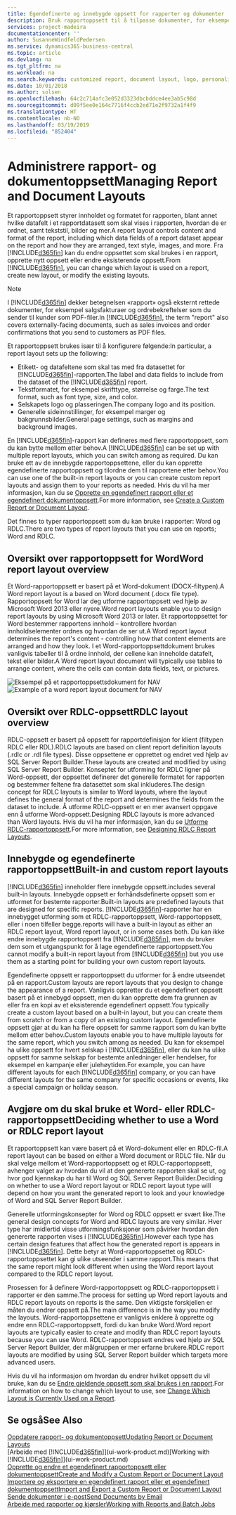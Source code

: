 ```yaml
---
title: Egendefinerte og innebygde oppsett for rapporter og dokumenter | Microsoft-dokumentasjon
description: Bruk rapportoppsett til å tilpasse dokumenter, for eksempel tilpasse skriften, logoen eller sideinnstillingene for PDF-filer du sender til kunder.
services: project-madeira
documentationcenter: ''
author: SusanneWindfeldPedersen
ms.service: dynamics365-business-central
ms.topic: article
ms.devlang: na
ms.tgt_pltfrm: na
ms.workload: na
ms.search.keywords: customized report, document layout, logo, personalize
ms.date: 10/01/2018
ms.author: solsen
ms.openlocfilehash: 64c2c714afc3e052d3323dbcbddce4ee3ab5c98d
ms.sourcegitcommit: d09f5ee0e164c7716f4ccb2ed71e2f9732a1f4f9
ms.translationtype: HT
ms.contentlocale: nb-NO
ms.lasthandoff: 03/19/2019
ms.locfileid: "852404"
---
```

# <a name="managing-report-and-document-layouts"></a><span data-ttu-id="57f0e-103">Administrere rapport- og dokumentoppsett</span><span class="sxs-lookup"><span data-stu-id="57f0e-103">Managing Report and Document Layouts</span></span>
<span data-ttu-id="57f0e-104">Et rapportoppsett styrer innholdet og formatet for rapporten, blant annet hvilke datafelt i et rapportdatasett som skal vises i rapporten, hvordan de er ordnet, samt tekststil, bilder og mer.</span><span class="sxs-lookup"><span data-stu-id="57f0e-104">A report layout controls content and format of the report, including which data fields of a report dataset appear on the report and how they are arranged, text style, images, and more.</span></span> <span data-ttu-id="57f0e-105">Fra [!INCLUDE[d365fin](includes/d365fin_md.md)] kan du endre oppsettet som skal brukes i en rapport, opprette nytt oppsett eller endre eksisterende oppsett.</span><span class="sxs-lookup"><span data-stu-id="57f0e-105">From [!INCLUDE[d365fin](includes/d365fin_md.md)], you can change which layout is used on a report, create new layout, or modify the existing layouts.</span></span>

> [!NOTE]  
>   <span data-ttu-id="57f0e-106">I [!INCLUDE[d365fin](includes/d365fin_md.md)] dekker betegnelsen «rapport» også eksternt rettede dokumenter, for eksempel salgsfakturaer og ordrebekreftelser som du sender til kunder som PDF-filer.</span><span class="sxs-lookup"><span data-stu-id="57f0e-106">In [!INCLUDE[d365fin](includes/d365fin_md.md)], the term "report" also covers externally-facing documents, such as sales invoices and order confirmations that you send to customers as PDF files.</span></span>

<span data-ttu-id="57f0e-107">Et rapportoppsett brukes især til å konfigurere følgende:</span><span class="sxs-lookup"><span data-stu-id="57f0e-107">In particular, a report layout sets up the following:</span></span>

* <span data-ttu-id="57f0e-108">Etikett- og datafeltene som skal tas med fra datasettet for [!INCLUDE[d365fin](includes/d365fin_md.md)]-rapporten.</span><span class="sxs-lookup"><span data-stu-id="57f0e-108">The label and data fields to include from the dataset of the [!INCLUDE[d365fin](includes/d365fin_md.md)] report.</span></span>
* <span data-ttu-id="57f0e-109">Tekstformatet, for eksempel skrifttype, størrelse og farge.</span><span class="sxs-lookup"><span data-stu-id="57f0e-109">The text format, such as font type, size, and color.</span></span>
* <span data-ttu-id="57f0e-110">Selskapets logo og plasseringen.</span><span class="sxs-lookup"><span data-stu-id="57f0e-110">The company logo and its position.</span></span>
* <span data-ttu-id="57f0e-111">Generelle sideinnstillinger, for eksempel marger og bakgrunnsbilder.</span><span class="sxs-lookup"><span data-stu-id="57f0e-111">General page settings, such as margins and background images.</span></span>

<span data-ttu-id="57f0e-112">En [!INCLUDE[d365fin](includes/d365fin_md.md)]-rapport kan defineres med flere rapportoppsett, som du kan bytte mellom etter behov.</span><span class="sxs-lookup"><span data-stu-id="57f0e-112">A [!INCLUDE[d365fin](includes/d365fin_md.md)] can be set up with multiple report layouts, which you can switch among as required.</span></span> <span data-ttu-id="57f0e-113">Du kan bruke ett av de innebygde rapportoppsettene, eller du kan opprette egendefinerte rapportoppsett og tilordne dem til rapportene etter behov.</span><span class="sxs-lookup"><span data-stu-id="57f0e-113">You can use one of the built-in report layouts or you can create custom report layouts and assign them to your reports as needed.</span></span> <span data-ttu-id="57f0e-114">Hvis du vil ha mer informasjon, kan du se [Opprette en egendefinert rapport eller et egendefinert dokumentoppsett](ui-how-create-custom-report-layout.md).</span><span class="sxs-lookup"><span data-stu-id="57f0e-114">For more information, see [Create a Custom Report or Document Layout](ui-how-create-custom-report-layout.md).</span></span>

<span data-ttu-id="57f0e-115">Det finnes to typer rapportoppsett som du kan bruke i rapporter: Word og RDLC.</span><span class="sxs-lookup"><span data-stu-id="57f0e-115">There are two types of report layouts that you can use on reports; Word and RDLC.</span></span>

## <a name="word-report-layout-overview"></a><span data-ttu-id="57f0e-116">Oversikt over rapportoppsett for Word</span><span class="sxs-lookup"><span data-stu-id="57f0e-116">Word report layout overview</span></span>
<span data-ttu-id="57f0e-117">Et Word-rapportoppsett er basert på et Word-dokument (DOCX-filtypen).</span><span class="sxs-lookup"><span data-stu-id="57f0e-117">A Word report layout is a based on Word document (.docx file type).</span></span> <span data-ttu-id="57f0e-118">Rapportoppsett for Word lar deg utforme rapportoppsett ved hjelp av Microsoft Word 2013 eller nyere.</span><span class="sxs-lookup"><span data-stu-id="57f0e-118">Word report layouts enable you to design report layouts by using Microsoft Word 2013 or later.</span></span> <span data-ttu-id="57f0e-119">Et rapportoppsettet for Word bestemmer rapportens innhold – kontrollere hvordan innholdselementer ordnes og hvordan de ser ut.</span><span class="sxs-lookup"><span data-stu-id="57f0e-119">A Word report layout determines the report's content - controlling how that content elements are arranged and how they look.</span></span> <span data-ttu-id="57f0e-120">I et Word-rapportoppsettdokument brukes vanligvis tabeller til å ordne innhold, der cellene kan inneholde datafelt, tekst eller bilder.</span><span class="sxs-lookup"><span data-stu-id="57f0e-120">A Word report layout document will typically use tables to arrange content, where the cells can contain data fields, text, or pictures.</span></span>

 <span data-ttu-id="57f0e-121">![Eksempel på et rapportoppsettsdokument for NAV](media/nav_wordreportlayout_edit_in_word_example.png "NAV_WordReportLayout_Edit_In_Word_Example")</span><span class="sxs-lookup"><span data-stu-id="57f0e-121">![Example of a word report layout document for NAV](media/nav_wordreportlayout_edit_in_word_example.png "NAV_WordReportLayout_Edit_In_Word_Example")</span></span>  

## <a name="rdlc-layout-overview"></a><span data-ttu-id="57f0e-122">Oversikt over RDLC-oppsett</span><span class="sxs-lookup"><span data-stu-id="57f0e-122">RDLC layout overview</span></span>
<span data-ttu-id="57f0e-123">RDLC-oppsett er basert på oppsett for rapportdefinisjon for klient (filtypen RDLC eller RDL).</span><span class="sxs-lookup"><span data-stu-id="57f0e-123">RDLC layouts are based on client report definition layouts (.rdlc or .rdl file types).</span></span> <span data-ttu-id="57f0e-124">Disse oppsettene er opprettet og endret ved hjelp av SQL Server Report Builder.</span><span class="sxs-lookup"><span data-stu-id="57f0e-124">These layouts are created and modified by using SQL Server Report Builder.</span></span> <span data-ttu-id="57f0e-125">Konseptet for utforming for RDLC ligner på Word-oppsett, der oppsettet definerer det generelle formatet for rapporten og bestemmer feltene fra datasettet som skal inkluderes.</span><span class="sxs-lookup"><span data-stu-id="57f0e-125">The design concept for RDLC layouts is similar to Word layouts, where the layout defines the general format of the report and determines the fields from the dataset to include.</span></span> <span data-ttu-id="57f0e-126">Å utforme RDLC-oppsett er en mer avansert oppgave enn å utforme Word-oppsett.</span><span class="sxs-lookup"><span data-stu-id="57f0e-126">Designing RDLC layouts is more advanced than Word layouts.</span></span> <span data-ttu-id="57f0e-127">Hvis du vil ha mer informasjon, kan du se [Utforme RDLC-rapportoppsett](/dynamics-nav/Designing-RDLC-Report-Layouts).</span><span class="sxs-lookup"><span data-stu-id="57f0e-127">For more information, see [Designing RDLC Report Layouts](/dynamics-nav/Designing-RDLC-Report-Layouts).</span></span>

## <a name="built-in-and-custom-report-layouts"></a><span data-ttu-id="57f0e-128">Innebygde og egendefinerte rapportoppsett</span><span class="sxs-lookup"><span data-stu-id="57f0e-128">Built-in and custom report layouts</span></span>
[!INCLUDE[d365fin](includes/d365fin_md.md)] <span data-ttu-id="57f0e-129">inneholder flere innebygde oppsett.</span><span class="sxs-lookup"><span data-stu-id="57f0e-129">includes several built-in layouts.</span></span> <span data-ttu-id="57f0e-130">Innebygde oppsett er forhåndsdefinerte oppsett som er utformet for bestemte rapporter.</span><span class="sxs-lookup"><span data-stu-id="57f0e-130">Built-in layouts are predefined layouts that are designed for specific reports.</span></span> [!INCLUDE[d365fin](includes/d365fin_md.md)]<span data-ttu-id="57f0e-131">-rapporter har en innebygget utforming som et RDLC-rapportoppsett, Word-rapportoppsett, eller i noen tilfeller begge.</span><span class="sxs-lookup"><span data-stu-id="57f0e-131">reports will have a built-in layout as either an RDLC report layout, Word report layout, or in some cases both.</span></span> <span data-ttu-id="57f0e-132">Du kan ikke endre innebygde rapportoppsett fra [!INCLUDE[d365fin](includes/d365fin_md.md)], men du bruker dem som et utgangspunkt for å lage egendefinerte rapportoppsett.</span><span class="sxs-lookup"><span data-stu-id="57f0e-132">You cannot modify a built-in report layout from [!INCLUDE[d365fin](includes/d365fin_md.md)] but you use them as a starting point for building your own custom report layouts.</span></span>

<span data-ttu-id="57f0e-133">Egendefinerte oppsett er rapportoppsett du utformer for å endre utseendet på en rapport.</span><span class="sxs-lookup"><span data-stu-id="57f0e-133">Custom layouts are report layouts that you design to change the appearance of a report.</span></span> <span data-ttu-id="57f0e-134">Vanligvis oppretter du et egendefinert oppsett basert på et innebygd oppsett, men du kan opprette dem fra grunnen av eller fra en kopi av et eksisterende egendefinert oppsett.</span><span class="sxs-lookup"><span data-stu-id="57f0e-134">You typically create a custom layout based on a built-in layout, but you can create them from scratch or from a copy of an existing custom layout.</span></span> <span data-ttu-id="57f0e-135">Egendefinerte oppsett gjør at du kan ha flere oppsett for samme rapport som du kan bytte mellom etter behov.</span><span class="sxs-lookup"><span data-stu-id="57f0e-135">Custom layouts enable you to have multiple layouts for the same report, which you switch among as needed.</span></span> <span data-ttu-id="57f0e-136">Du kan for eksempel ha ulike oppsett for hvert selskap i [!INCLUDE[d365fin](includes/d365fin_md.md)], eller du kan ha ulike oppsett for samme selskap for bestemte anledninger eller hendelser, for eksempel en kampanje eller julehøytiden.</span><span class="sxs-lookup"><span data-stu-id="57f0e-136">For example, you can have different layouts for each [!INCLUDE[d365fin](includes/d365fin_md.md)] company, or you can have different layouts for the same company for specific occasions or events, like a special campaign or holiday season.</span></span>

## <a name="deciding-whether-to-use-a-word-or-rdlc-report-layout"></a><span data-ttu-id="57f0e-137">Avgjøre om du skal bruke et Word- eller RDLC-rapportoppsett</span><span class="sxs-lookup"><span data-stu-id="57f0e-137">Deciding whether to use a Word or RDLC report layout</span></span>
<span data-ttu-id="57f0e-138">Et rapportoppsett kan være basert på et Word-dokument eller en RDLC-fil.</span><span class="sxs-lookup"><span data-stu-id="57f0e-138">A report layout can be based on either a Word document or RDLC file.</span></span> <span data-ttu-id="57f0e-139">Når du skal velge mellom et Word-rapportoppsett og et RDLC-rapportoppsett, avhenger valget av hvordan du vil at den genererte rapporten skal se ut, og hvor god kjennskap du har til Word og SQL Server Report Builder.</span><span class="sxs-lookup"><span data-stu-id="57f0e-139">Deciding on whether to use a Word report layout or RDLC report layout type will depend on how you want the generated report to look and your knowledge of Word and SQL Server Report Builder.</span></span>

<span data-ttu-id="57f0e-140">Generelle utformingskonsepter for Word og RDLC oppsett er svært like.</span><span class="sxs-lookup"><span data-stu-id="57f0e-140">The general design concepts for Word and RDLC layouts are very similar.</span></span> <span data-ttu-id="57f0e-141">Hver type har imidlertid visse utformingsfunksjoner som påvirker hvordan den genererte rapporten vises i [!INCLUDE[d365fin](includes/d365fin_md.md)].</span><span class="sxs-lookup"><span data-stu-id="57f0e-141">However each type has certain design features that affect how the generated report is appears in [!INCLUDE[d365fin](includes/d365fin_md.md)].</span></span> <span data-ttu-id="57f0e-142">Dette betyr at Word-rapportoppsettet og RDLC-rapportoppsettet kan gi ulike utseender i samme rapport.</span><span class="sxs-lookup"><span data-stu-id="57f0e-142">This means that the same report might look different when using the Word report layout compared to the RDLC report layout.</span></span>

<span data-ttu-id="57f0e-143">Prosessen for å definere Word-rapportoppsett og RDLC-rapportoppsett i rapporter er den samme.</span><span class="sxs-lookup"><span data-stu-id="57f0e-143">The process for setting up Word report layouts and RDLC report layouts on reports is the same.</span></span> <span data-ttu-id="57f0e-144">Den viktigste forskjellen er måten du endrer oppsett på.</span><span class="sxs-lookup"><span data-stu-id="57f0e-144">The main difference is in the way you modify the layouts.</span></span> <span data-ttu-id="57f0e-145">Word-rapportoppsettene er vanligvis enklere å opprette og endre enn RDLC-rapportoppsett, fordi du kan bruke Word.</span><span class="sxs-lookup"><span data-stu-id="57f0e-145">Word report layouts are typically easier to create and modify than RDLC report layouts because you can use Word.</span></span> <span data-ttu-id="57f0e-146">RDLC-rapportoppsett endres ved hjelp av SQL Server Report Builder, der målgruppen er mer erfarne brukere.</span><span class="sxs-lookup"><span data-stu-id="57f0e-146">RDLC report layouts are modified by using SQL Server Report builder which targets more advanced users.</span></span>

<span data-ttu-id="57f0e-147">Hvis du vil ha informasjon om hvordan du endrer hvilket oppsett du vil bruke, kan du se [Endre gjeldende oppsett som skal brukes i en rapport](ui-how-change-layout-currently-used-report.md).</span><span class="sxs-lookup"><span data-stu-id="57f0e-147">For information on how to change which layout to use, see [Change Which Layout is Currently Used on a Report](ui-how-change-layout-currently-used-report.md).</span></span>

## <a name="see-also"></a><span data-ttu-id="57f0e-148">Se også</span><span class="sxs-lookup"><span data-stu-id="57f0e-148">See Also</span></span>
[<span data-ttu-id="57f0e-149">Oppdatere rapport- og dokumentoppsett</span><span class="sxs-lookup"><span data-stu-id="57f0e-149">Updating Report or Document Layouts</span></span>](ui-update-report-layouts.md)  
<span data-ttu-id="57f0e-150">[Arbeide med [!INCLUDE[d365fin](includes/d365fin_md.md)]](ui-work-product.md)</span><span class="sxs-lookup"><span data-stu-id="57f0e-150">[Working with [!INCLUDE[d365fin](includes/d365fin_md.md)]](ui-work-product.md)</span></span>  
[<span data-ttu-id="57f0e-151">Opprette og endre et egendefinert rapportoppsett eller dokumentoppsett</span><span class="sxs-lookup"><span data-stu-id="57f0e-151">Create and Modify a Custom Report or Document Layout</span></span>](ui-how-create-custom-report-layout.md)  
[<span data-ttu-id="57f0e-152">Importere og eksportere en egendefinert rapport eller et egendefinert dokumentoppsett</span><span class="sxs-lookup"><span data-stu-id="57f0e-152">Import and Export a Custom Report or Document Layout</span></span>](ui-how-import-and-export-report-layout.md)  
[<span data-ttu-id="57f0e-153">Sende dokumenter i e-post</span><span class="sxs-lookup"><span data-stu-id="57f0e-153">Send Documents by Email</span></span>](ui-how-send-documents-email.md)  
[<span data-ttu-id="57f0e-154">Arbeide med rapporter og kjørsler</span><span class="sxs-lookup"><span data-stu-id="57f0e-154">Working with Reports and Batch Jobs</span></span>](ui-work-report.md)  
